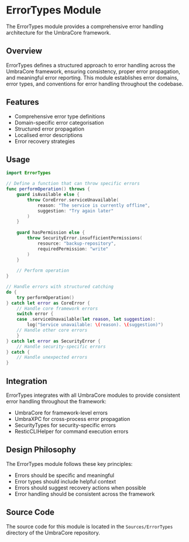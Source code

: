 # ErrorTypes Module

The ErrorTypes module provides a comprehensive error handling architecture for the UmbraCore framework.

## Overview

ErrorTypes defines a structured approach to error handling across the UmbraCore framework, ensuring consistency, proper error propagation, and meaningful error reporting. This module establishes error domains, error types, and conventions for error handling throughout the codebase.

## Features

- Comprehensive error type definitions
- Domain-specific error categorisation
- Structured error propagation
- Localised error descriptions
- Error recovery strategies

## Usage

```swift
import ErrorTypes

// Define a function that can throw specific errors
func performOperation() throws {
    guard isAvailable else {
        throw CoreError.serviceUnavailable(
            reason: "The service is currently offline", 
            suggestion: "Try again later"
        )
    }
    
    guard hasPermission else {
        throw SecurityError.insufficientPermissions(
            resource: "backup-repository",
            requiredPermission: "write"
        )
    }
    
    // Perform operation
}

// Handle errors with structured catching
do {
    try performOperation()
} catch let error as CoreError {
    // Handle core framework errors
    switch error {
    case .serviceUnavailable(let reason, let suggestion):
        log("Service unavailable: \(reason). \(suggestion)")
    // Handle other core errors
    }
} catch let error as SecurityError {
    // Handle security-specific errors
} catch {
    // Handle unexpected errors
}
```

## Integration

ErrorTypes integrates with all UmbraCore modules to provide consistent error handling throughout the framework:

- UmbraCore for framework-level errors
- UmbraXPC for cross-process error propagation
- SecurityTypes for security-specific errors
- ResticCLIHelper for command execution errors

## Design Philosophy

The ErrorTypes module follows these key principles:

- Errors should be specific and meaningful
- Error types should include helpful context
- Errors should suggest recovery actions when possible
- Error handling should be consistent across the framework

## Source Code

The source code for this module is located in the `Sources/ErrorTypes` directory of the UmbraCore repository.
